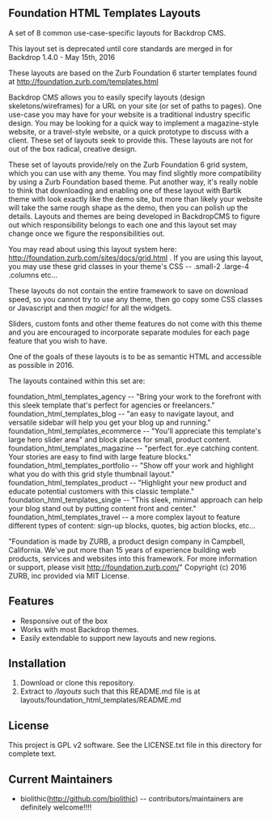 Foundation HTML Templates Layouts
-----------------

A set of 8 common use-case-specific layouts for Backdrop CMS.

This layout set is deprecated until core standards are merged in for Backdrop 1.4.0 - May 15th, 2016

These layouts are based on the Zurb Foundation 6 starter templates found at <http://foundation.zurb.com/templates.html>

Backdrop CMS allows you to easily specify layouts (design skeletons/wireframes) for a URL on your site (or set of paths to pages).
One use-case you may have for your website is a traditional industry specific design.  You may be looking for a quick way to implement a magazine-style website, or a travel-style website, or a quick prototype to discuss with a client.  These set of layouts seek to provide this.  These layouts are not for out of the box radical, creative design.

These set of layouts provide/rely on the Zurb Foundation 6 grid system, which you can use with any theme.  You may find slightly more compatibility by using a Zurb Foundation based theme.  Put another way, it's really noble to think that downloading and enabling one of these layout with Bartik theme with look exactly like the demo site, but more than likely your website will take the same rough shape as the demo, then you can polish up the details.  Layouts and themes are being developed in BackdropCMS to figure out which responsibility belongs to each one and this layout set may change once we figure the responsibilities out.

You may read about using this layout system here: http://foundation.zurb.com/sites/docs/grid.html .
If you are using this layout, you may use these grid classes in your theme's CSS -- .small-2 .large-4 .columns etc...

These layouts do not contain the entire framework to save on download speed, so you cannot try to use any theme, then go copy some CSS classes or Javascript and then *magic!* for all the widgets.

Sliders, custom fonts and other theme features do not come with this theme and you are encouraged to incorporate separate modules for each page feature that you wish to have.

One of the goals of these layouts is to be as semantic HTML and accessible as possible in 2016.

The layouts contained within this set are:

foundation_html_templates_agency -- "Bring your work to the forefront with this sleek template that's perfect for agencies or freelancers."
foundation_html_templates_blog -- "an easy to navigate layout, and versatile sidebar will help you get your blog up and running."
foundation_html_templates_ecommerce -- "You'll appreciate this template's large hero slider area" and block places for small, product content.
foundation_html_templates_magazine -- "perfect for..eye catching content. Your stories are easy to find with large feature blocks."
foundation_html_templates_portfolio -- "Show off your work and highlight what you do with this grid style thumbnail layout."
foundation_html_templates_product  -- "Highlight your new product and educate potential customers with this classic template."
foundation_html_templates_single  -- "This sleek, minimal approach can help your blog stand out by putting content front and center."
foundation_html_templates_travel -- a more complex layout to feature different types of content: sign-up blocks, quotes, big action blocks, etc...

"Foundation is made by ZURB, a product design company in Campbell, California. We've put more than 15 years of experience building web products, services and websites into this framework.  For more information or support, please visit <http://foundation.zurb.com/>" Copyright (c) 2016 ZURB, inc provided via MIT License.

## Features

* Responsive out of the box
* Works with most Backdrop themes.
* Easily extendable to support new layouts and new regions.

## Installation

1. Download or clone this repository.
2. Extract to */layouts* such that this README.md file is at layouts/foundation_html_templates/README.md

## License

This project is GPL v2 software. See the LICENSE.txt file in this directory for complete text.

## Current Maintainers

* biolithic(http://github.com/biolithic)
-- contributors/maintainers are definitely welcome!!!!

